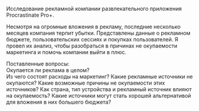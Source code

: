 Исследование рекламной компании развлекательного приложения Procrastinate Pro+. 

Несмотря на огромные вложения в рекламу, последние несколько месяцев компания терпит убытки.
Представлены данные о рекламном бюджете, пользовательских сессиях и покупках пользователей.
Я провел их анализ, чтобы разобраться в причинах не окупаемости маркетинга и помочь компании выйти в плюс.

Поставленные вопросы:\
Окупается ли реклама в целом?\
Из чего состоят расходы на маркетинг?
Какие рекламные источники не окупаются?
Какие возможные причины не окупаемости этих источников?
Как страна, тип устройства и рекламный источник влияют на окупаемость?
Какие источники могут стать хорошей альтернативой для вложения в них большего бюджета?
